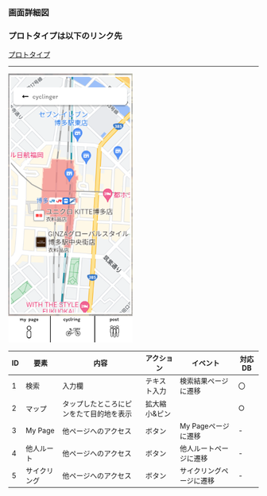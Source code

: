 ### 画面詳細図
### プロトタイプは以下のリンク先
[プロトタイプ](https://www.figma.com/file/YLXi0XXJfyq6239uKAU8LF/cyclinger?node-id=0%3A1)
*****
<img src="./image/cyclring.png" width="250">

|ID|要素|内容|アクション|イベント|対応DB|
|--|----|----|---------|--------|------|
|1|検索|入力欄|テキスト入力|検索結果ページに遷移|〇|
|2|マップ|タップしたところにピンをたて目的地を表示|拡大縮小&ピン||○|
|3|My Page|他ページへのアクセス|ボタン|My Pageページに遷移|-|
|4|他人ルート|他ページへのアクセス|ボタン|他人ルートページに遷移|-|
|5|サイクリング|他ページへのアクセス|ボタン|サイクリングページに遷移|-|
